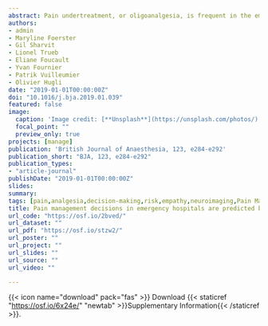 ```yaml
---
abstract: Pain undertreatment, or oligoanalgesia, is frequent in the emergency department (ED), with major medical, ethical, and financial implications. Across different hospitals, healthcare providers have been reported to differ considerably in the ways in which they recognise and manage pain, with some prescribing analgesics far less frequently than others. However, factors that could explain this variability remain poorly understood. Here, we used neuroscience approaches for neural signal modelling to investigate whether individual decisions in the ED could be explained in terms of brain patterns related to empathy, risk-taking, and error monitoring. For 15 months, we monitored the pain management behaviour of 70 ED nurses at triage, and subsequently invited 33 to a neuroimaging study involving three well-established tasks probing relevant cognitive and affective dimensions. Univariate and multivariate regressions were used to predict pain management decisions from neural activity during these tasks. We found that the brain signal recorded when empathising with others predicted the frequency with which nurses documented pain in their patients. In addition, neural activity sensitive to errors and negative outcomes predicted the frequency with which nurses denied analgesia by registering potential side-effects. These results highlight the multiple processes underlying pain management, and suggest that the neural representations of others' states and one's errors play a key role in individual treatment decisions. Neuroscience models of social cognition and decision-making are a powerful tool to explain clinical behaviour and might be used to guide future educational programs to improve pain management in ED.
authors:
- admin
- Maryline Foerster
- Gil Sharvit
- Lionel Trueb
- Eliane Foucault
- Yvan Fournier
- Patrik Vuilleumier
- Olivier Hugli
date: "2019-01-01T00:00:00Z"
doi: "10.1016/j.bja.2019.01.039"
featured: false
image: 
  caption: 'Image credit: [**Unsplash**](https://unsplash.com/photos/)'
  focal_point: ""
  preview_only: true
projects: [manage]
publication: 'British Journal of Anaesthesia, 123, e284-e292'
publication_short: "BJA, 123, e284-e292"
publication_types:
- "article-journal"
publishDate: "2019-01-01T00:00:00Z"
slides: 
summary:
tags: [pain,analgesia,decision-making,risk,empathy,neuroimaging,Pain Management,Handedness task,MVPA,fMRI,Insula,Cingulate Cortex,Error,Feedback,Agency,Uncertainty]
title: Pain management decisions in emergency hospitals are predicted by brain activity during empathy and error monitoring
url_code: "https://osf.io/2bved/"
url_dataset: ""
url_pdf: "https://osf.io/stzw2/"
url_poster: ""
url_project: ""
url_slides: ""
url_source: ""
url_video: ""

---
```


{{< icon name="download" pack="fas" >}} Download {{< staticref "https://osf.io/6x24e/" "newtab" >}}Supplementary Information{{< /staticref >}}.